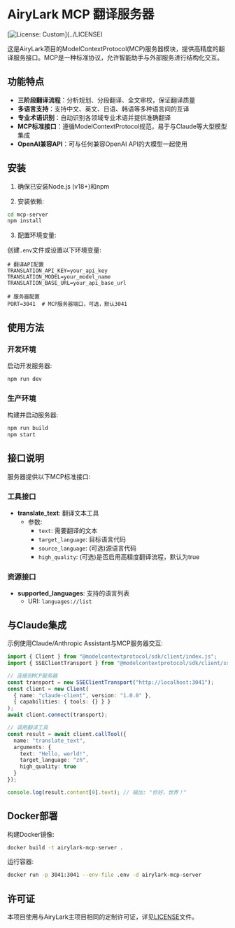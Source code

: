 # AiryLark MCP 翻译服务器

[![License: Custom](https://img.shields.io/badge/License-Custom%20(Apache%202.0%20with%20restrictions)-blue.svg)](../LICENSE)

这是AiryLark项目的ModelContextProtocol(MCP)服务器模块，提供高精度的翻译服务接口。MCP是一种标准协议，允许智能助手与外部服务进行结构化交互。

## 功能特点

- **三阶段翻译流程**：分析规划、分段翻译、全文审校，保证翻译质量
- **多语言支持**：支持中文、英文、日语、韩语等多种语言间的互译
- **专业术语识别**：自动识别各领域专业术语并提供准确翻译
- **MCP标准接口**：遵循ModelContextProtocol规范，易于与Claude等大型模型集成
- **OpenAI兼容API**：可与任何兼容OpenAI API的大模型一起使用

## 安装

1. 确保已安装Node.js (v18+)和npm

2. 安装依赖:

```bash
cd mcp-server
npm install
```

3. 配置环境变量:

创建`.env`文件或设置以下环境变量:

```
# 翻译API配置
TRANSLATION_API_KEY=your_api_key
TRANSLATION_MODEL=your_model_name
TRANSLATION_BASE_URL=your_api_base_url

# 服务器配置
PORT=3041  # MCP服务器端口，可选，默认3041
```

## 使用方法

### 开发环境

启动开发服务器:

```bash
npm run dev
```

### 生产环境

构建并启动服务器:

```bash
npm run build
npm start
```

## 接口说明

服务器提供以下MCP标准接口:

### 工具接口

- **translate_text**: 翻译文本工具
  - 参数:
    - `text`: 需要翻译的文本
    - `target_language`: 目标语言代码
    - `source_language`: (可选)源语言代码
    - `high_quality`: (可选)是否启用高精度翻译流程，默认为true

### 资源接口

- **supported_languages**: 支持的语言列表
  - URI: `languages://list`

## 与Claude集成

示例使用Claude/Anthropic Assistant与MCP服务器交互:

```typescript
import { Client } from "@modelcontextprotocol/sdk/client/index.js";
import { SSEClientTransport } from "@modelcontextprotocol/sdk/client/sse.js";

// 连接到MCP服务器
const transport = new SSEClientTransport("http://localhost:3041");
const client = new Client(
  { name: "claude-client", version: "1.0.0" },
  { capabilities: { tools: {} } }
);
await client.connect(transport);

// 调用翻译工具
const result = await client.callTool({
  name: "translate_text",
  arguments: {
    text: "Hello, world!",
    target_language: "zh",
    high_quality: true
  }
});

console.log(result.content[0].text); // 输出: "你好，世界！"
```

## Docker部署

构建Docker镜像:

```bash
docker build -t airylark-mcp-server .
```

运行容器:

```bash
docker run -p 3041:3041 --env-file .env -d airylark-mcp-server
```

## 许可证

本项目使用与AiryLark主项目相同的定制许可证，详见[LICENSE](../LICENSE)文件。 